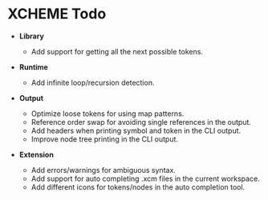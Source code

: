 # XCHEME Todo

- **Library**

  - Add support for getting all the next possible tokens.

- **Runtime**

  - Add infinite loop/recursion detection.

- **Output**

  - Optimize loose tokens for using map patterns.
  - Reference order swap for avoiding single references in the output.
  - Add headers when printing symbol and token in the CLI output.
  - Improve node tree printing in the CLI output.

- **Extension**

  - Add errors/warnings for ambiguous syntax.
  - Add support for auto completing .xcm files in the current workspace.
  - Add different icons for tokens/nodes in the auto completion tool.
